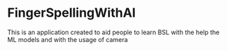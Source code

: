 # FingerSpellingWithAI
 This is an application created to aid people to learn BSL with the help the ML models and with the usage of camera
